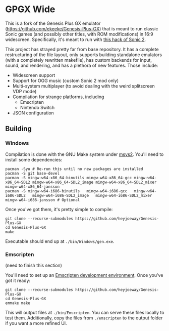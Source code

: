 # GPGX Wide

This is a fork of the Genesis Plus GX emulator (https://github.com/ekeeke/Genesis-Plus-GX) that is meant to run classic Sonic games (and possibly other titles, with ROM modifications) in 16:9 widescreen. Specifically, it's meant to run with [this hack of Sonic 2](https://github.com/heyjoeway/s2disasm).

This project has strayed pretty far from base repository. It has a complete restructuring of the file layout, only supports building standalone emulators (with a completely rewritten makefile), has custom backends for input, sound, and rendering, and has a plethora of new features. Those include:
- Widescreen support
- Support for OGG music (custom Sonic 2 mod only)
- Multi-system multiplayer (to avoid dealing with the weird splitscreen VDP mode)
- Compilation for strange platforms, including
    - Emscripten
    - Nintendo Switch
- JSON configuration

## Building

### Windows

Compilation is done with the GNU Make system under [msys2](https://www.msys2.org/). You'll need to install some dependencies:
```
pacman -Syu # Re-run this until no new packages are installed
pacman -S git base-devel
pacman -S mingw-w64-x86_64-binutils mingw-w64-x86_64-gcc mingw-w64-x86_64-SDL2 mingw-w64-x86_64-SDL2_image mingw-w64-x86_64-SDL2_mixer mingw-w64-x86_64-jansson
pacman -S mingw-w64-i686-binutils   mingw-w64-i686-gcc   mingw-w64-i686-SDL2   mingw-w64-i686-SDL2_image   mingw-w64-i686-SDL2_mixer   mingw-w64-i686-jansson # Optional
```

Once you've got them, it's pretty simple to compile:
```
git clone --recurse-submodules https://github.com/heyjoeway/Genesis-Plus-GX
cd Genesis-Plus-GX
make
```
Executable should end up at `./bin/Windows/gen.exe`.

### Emscripten

(need to finish this section)

You'll need to set up an [Emscripten development environment](https://emscripten.org/docs/getting_started/downloads.html#installation-instructions). Once you've got it ready:
```
git clone --recurse-submodules https://github.com/heyjoeway/Genesis-Plus-GX
cd Genesis-Plus-GX
emmake make
```
This will output files at `./bin/Emscripten`. You can serve these files locally to test them. Additionally, copy the files from `./emscripten` to the output folder if you want a more refined UI.